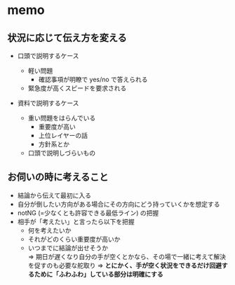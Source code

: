 # memo

## 状況に応じて伝え方を変える

- 口頭で説明するケース

  - 軽い問題
    - 確認事項が明瞭で yes/no で答えられる
  - 緊急度が高くスピードを要求される

- 資料で説明するケース

  - 重い問題をはらんでいる
    - 重要度が高い
    - 上位レイヤーの話
    - 方針系とか
  - 口頭で説明しづらいもの

## お伺いの時に考えること

- 結論から伝えて最初に入る
- 自分が倒したい方向がある場合にその方向にどう持っていくかを想定する
- notNG (=少なくとも許容できる最低ライン) の把握
- 相手が「考えたい」と言ったら以下を把握
  - 何を考えたいか
  - それがどのくらい重要度が高いか
  - いつまでに結論が出せそうか  
    => 期日が遅くなり自分の手が空くとかなら、その場で一緒に考えて解決を促すのも必要な舵取り
    => **とにかく、手が空く状況をできるだけ回避するために「ふわふわ」している部分は明確にする**
